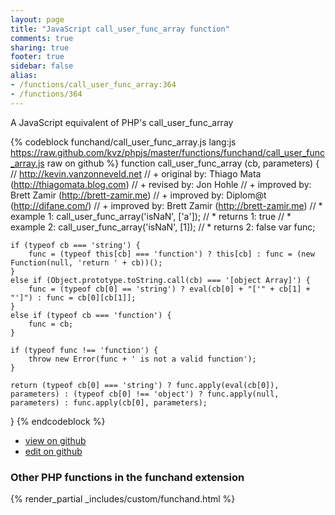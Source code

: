 ```yaml
---
layout: page
title: "JavaScript call_user_func_array function"
comments: true
sharing: true
footer: true
sidebar: false
alias:
- /functions/call_user_func_array:364
- /functions/364
---
```

<!-- Generated by Rakefile:build -->
A JavaScript equivalent of PHP's call_user_func_array

{% codeblock funchand/call_user_func_array.js lang:js https://raw.github.com/kvz/phpjs/master/functions/funchand/call_user_func_array.js raw on github %}
function call_user_func_array (cb, parameters) {
    // http://kevin.vanzonneveld.net
    // +   original by: Thiago Mata (http://thiagomata.blog.com)
    // +   revised  by: Jon Hohle
    // +   improved by: Brett Zamir (http://brett-zamir.me)
    // +   improved by: Diplom@t (http://difane.com/)
    // +   improved by: Brett Zamir (http://brett-zamir.me)
    // *     example 1: call_user_func_array('isNaN', ['a']);
    // *     returns 1: true
    // *     example 2: call_user_func_array('isNaN', [1]);
    // *     returns 2: false
    var func;

    if (typeof cb === 'string') {
        func = (typeof this[cb] === 'function') ? this[cb] : func = (new Function(null, 'return ' + cb))();
    }
    else if (Object.prototype.toString.call(cb) === '[object Array]') {
        func = (typeof cb[0] == 'string') ? eval(cb[0] + "['" + cb[1] + "']") : func = cb[0][cb[1]];
    }
    else if (typeof cb === 'function') {
        func = cb;
    }

    if (typeof func !== 'function') {
        throw new Error(func + ' is not a valid function');
    }

    return (typeof cb[0] === 'string') ? func.apply(eval(cb[0]), parameters) : (typeof cb[0] !== 'object') ? func.apply(null, parameters) : func.apply(cb[0], parameters);
}
{% endcodeblock %}

 - [view on github](https://github.com/kvz/phpjs/blob/master/functions/funchand/call_user_func_array.js)
 - [edit on github](https://github.com/kvz/phpjs/edit/master/functions/funchand/call_user_func_array.js)

### Other PHP functions in the funchand extension
{% render_partial _includes/custom/funchand.html %}
